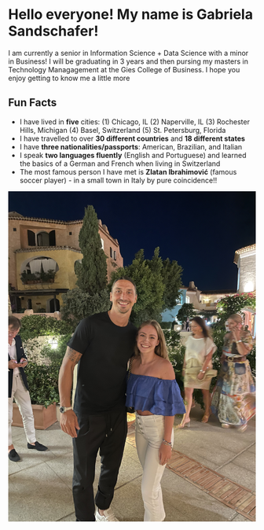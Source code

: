 # Hello everyone! My name is Gabriela Sandschafer!
I am currently a senior in Information Science + Data Science with a minor in Business! 
I will be graduating in 3 years and then pursing my masters in Technology Managagement at the Gies College of Business. 
I hope you enjoy getting to know me a little more

## Fun Facts
- I have lived in **five** cities: (1) Chicago, IL (2) Naperville, IL (3) Rochester Hills, Michigan (4) Basel, Switzerland (5) St. Petersburg, Florida
- I have travelled to over **30 different countries** and **18 different states**
- I have **three nationalities/passports**: American, Brazilian, and Italian
- I speak **two languages fluently** (English and Portuguese) and learned the basics of a German and French when living in Switzerland
- The most famous person I have met is **Zlatan Ibrahimović** (famous soccer player) - in a small town in Italy by pure coincidence!! 

![Me and Zlatan!](IMG_2468.jpeg)  

